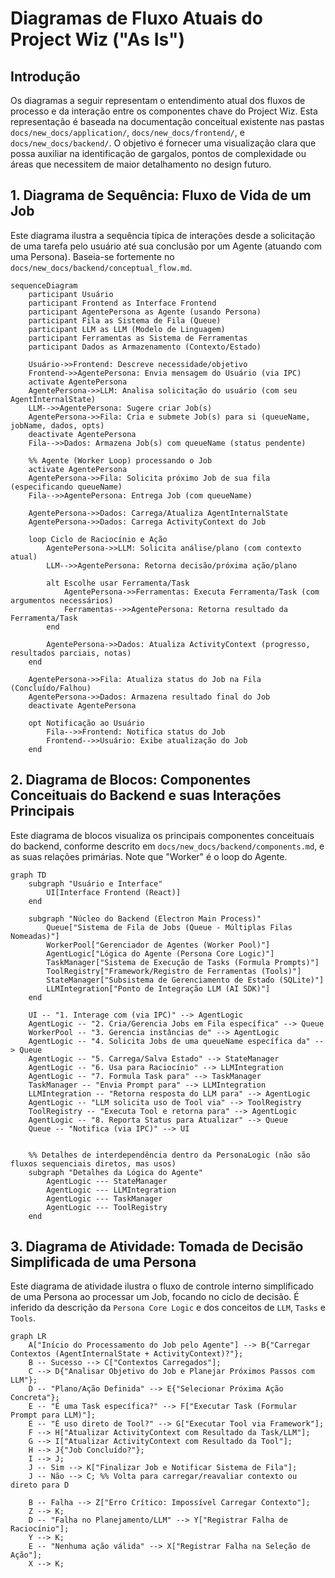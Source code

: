 # Diagramas de Fluxo Atuais do Project Wiz ("As Is")

## Introdução

Os diagramas a seguir representam o entendimento atual dos fluxos de processo e da interação entre os componentes chave do Project Wiz. Esta representação é baseada na documentação conceitual existente nas pastas `docs/new_docs/application/`, `docs/new_docs/frontend/`, e `docs/new_docs/backend/`. O objetivo é fornecer uma visualização clara que possa auxiliar na identificação de gargalos, pontos de complexidade ou áreas que necessitem de maior detalhamento no design futuro.

## 1. Diagrama de Sequência: Fluxo de Vida de um Job

Este diagrama ilustra a sequência típica de interações desde a solicitação de uma tarefa pelo usuário até sua conclusão por um Agente (atuando com uma Persona). Baseia-se fortemente no `docs/new_docs/backend/conceptual_flow.md`.

```mermaid
sequenceDiagram
    participant Usuário
    participant Frontend as Interface Frontend
    participant AgentePersona as Agente (usando Persona)
    participant Fila as Sistema de Fila (Queue)
    participant LLM as LLM (Modelo de Linguagem)
    participant Ferramentas as Sistema de Ferramentas
    participant Dados as Armazenamento (Contexto/Estado)

    Usuário->>Frontend: Descreve necessidade/objetivo
    Frontend->>AgentePersona: Envia mensagem do Usuário (via IPC)
    activate AgentePersona
    AgentePersona->>LLM: Analisa solicitação do usuário (com seu AgentInternalState)
    LLM-->>AgentePersona: Sugere criar Job(s)
    AgentePersona->>Fila: Cria e submete Job(s) para si (queueName, jobName, dados, opts)
    deactivate AgentePersona
    Fila-->>Dados: Armazena Job(s) com queueName (status pendente)

    %% Agente (Worker Loop) processando o Job
    activate AgentePersona
    AgentePersona->>Fila: Solicita próximo Job de sua fila (especificando queueName)
    Fila-->>AgentePersona: Entrega Job (com queueName)

    AgentePersona->>Dados: Carrega/Atualiza AgentInternalState
    AgentePersona->>Dados: Carrega ActivityContext do Job

    loop Ciclo de Raciocínio e Ação
        AgentePersona->>LLM: Solicita análise/plano (com contexto atual)
        LLM-->>AgentePersona: Retorna decisão/próxima ação/plano

        alt Escolhe usar Ferramenta/Task
            AgentePersona->>Ferramentas: Executa Ferramenta/Task (com argumentos necessários)
            Ferramentas-->>AgentePersona: Retorna resultado da Ferramenta/Task
        end

        AgentePersona->>Dados: Atualiza ActivityContext (progresso, resultados parciais, notas)
    end

    AgentePersona->>Fila: Atualiza status do Job na Fila (Concluído/Falhou)
    AgentePersona->>Dados: Armazena resultado final do Job
    deactivate AgentePersona

    opt Notificação ao Usuário
        Fila-->>Frontend: Notifica status do Job
        Frontend-->>Usuário: Exibe atualização do Job
    end
```

## 2. Diagrama de Blocos: Componentes Conceituais do Backend e suas Interações Principais

Este diagrama de blocos visualiza os principais componentes conceituais do backend, conforme descrito em `docs/new_docs/backend/components.md`, e as suas relações primárias. Note que "Worker" é o loop do Agente.

```mermaid
graph TD
    subgraph "Usuário e Interface"
        UI[Interface Frontend (React)]
    end

    subgraph "Núcleo do Backend (Electron Main Process)"
        Queue["Sistema de Fila de Jobs (Queue - Múltiplas Filas Nomeadas)"]
        WorkerPool["Gerenciador de Agentes (Worker Pool)"]
        AgentLogic["Lógica do Agente (Persona Core Logic)"]
        TaskManager["Sistema de Execução de Tasks (Formula Prompts)"]
        ToolRegistry["Framework/Registro de Ferramentas (Tools)"]
        StateManager["Subsistema de Gerenciamento de Estado (SQLite)"]
        LLMIntegration["Ponto de Integração LLM (AI SDK)"]
    end

    UI -- "1. Interage com (via IPC)" --> AgentLogic
    AgentLogic -- "2. Cria/Gerencia Jobs em Fila específica" --> Queue
    WorkerPool -- "3. Gerencia instâncias de" --> AgentLogic
    AgentLogic -- "4. Solicita Jobs de uma queueName específica da" --> Queue
    AgentLogic -- "5. Carrega/Salva Estado" --> StateManager
    AgentLogic -- "6. Usa para Raciocínio" --> LLMIntegration
    AgentLogic -- "7. Formula Task para" --> TaskManager
    TaskManager -- "Envia Prompt para" --> LLMIntegration
    LLMIntegration -- "Retorna resposta do LLM para" --> AgentLogic
    AgentLogic -- "LLM solicita uso de Tool via" --> ToolRegistry
    ToolRegistry -- "Executa Tool e retorna para" --> AgentLogic
    AgentLogic -- "8. Reporta Status para Atualizar" --> Queue
    Queue -- "Notifica (via IPC)" --> UI


    %% Detalhes de interdependência dentro da PersonaLogic (não são fluxos sequenciais diretos, mas usos)
    subgraph "Detalhes da Lógica do Agente"
        AgentLogic --- StateManager
        AgentLogic --- LLMIntegration
        AgentLogic --- TaskManager
        AgentLogic --- ToolRegistry
    end
```

## 3. Diagrama de Atividade: Tomada de Decisão Simplificada de uma Persona

Este diagrama de atividade ilustra o fluxo de controle interno simplificado de uma Persona ao processar um Job, focando no ciclo de decisão. É inferido da descrição da `Persona Core Logic` e dos conceitos de `LLM`, `Tasks` e `Tools`.

```mermaid
graph LR
    A["Início do Processamento do Job pelo Agente"] --> B{"Carregar Contextos (AgentInternalState + ActivityContext)?"};
    B -- Sucesso --> C["Contextos Carregados"];
    C --> D{"Analisar Objetivo do Job e Planejar Próximos Passos com LLM"};
    D -- "Plano/Ação Definida" --> E{"Selecionar Próxima Ação Concreta"};
    E -- "É uma Task específica?" --> F["Executar Task (Formular Prompt para LLM)"];
    E -- "É uso direto de Tool?" --> G["Executar Tool via Framework"];
    F --> H["Atualizar ActivityContext com Resultado da Task/LLM"];
    G --> I["Atualizar ActivityContext com Resultado da Tool"];
    H --> J{"Job Concluído?"};
    I --> J;
    J -- Sim --> K["Finalizar Job e Notificar Sistema de Fila"];
    J -- Não --> C; %% Volta para carregar/reavaliar contexto ou direto para D

    B -- Falha --> Z["Erro Crítico: Impossível Carregar Contexto"];
    Z --> K;
    D -- "Falha no Planejamento/LLM" --> Y["Registrar Falha de Raciocínio"];
    Y --> K;
    E -- "Nenhuma ação válida" --> X["Registrar Falha na Seleção de Ação"];
    X --> K;
```
